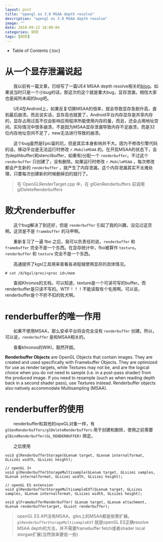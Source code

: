 ```yaml
---
layout: post
title: "opengl es 3.0 MSAA depth resolve"
description: "opengl es 3.0 MSAA depth resolve"
image: ""
date: 2018-09-22 10:00:04
categories: 研究
tags: [研究]
---
```


<!-- more -->
* Table of Contents
{:toc}

# 从一个显存泄漏说起

&nbsp; &nbsp; &nbsp; &nbsp;我以前有一篇文章，已经写了一篇UE4 MSAA depth resolve相关的[blog](http://aicdg.com/ue4-msaa-depth/)。如果说当时只是一个小bug的话，那这次的这个就是重大bug，显存泄漏，相信大家也是闻所未闻的bug吧。

&nbsp; &nbsp; &nbsp; &nbsp;UE4在Android上，如果反复切换MSAA的倍率，就会导致显存急剧升高，直到最后崩溃。而且说实话，显存高也就罢了，Android平台内存显存是共享内存的，显存占用过高不仅会影响应用程序所能使用内存的量，而且，还会占用地址空间。实际情况中很多崩溃，不是因为MSAA显存泄漏导致内存不足崩溃，而是32位内存地址空间不足了，new无法进行导致的崩溃。

&nbsp; &nbsp; &nbsp; &nbsp;这个bug虽然是Epic留的坑，但是其实本身影响并不大。因为不修改引擎代码的话，移动平台是无法运行时修改 `r.MobileMSAA` 的。在开启MSAA的状态下，会为depthbuffer(和stencilbuffer，如果有)分配一个 `renderbuffer`。不过这个 `renderbuffer` 只创建了，没有删除。如果运行时修改 `r.MobileMSAA` ，每次修改都会产生新的 `renderbuffer` ，就产生了内存泄漏。这个内存泄漏其实不太难处理，只要每次创建新的时候删掉旧的就行了。

> 在 OpenGLRenderTarget.cpp 中，在 glGenRenderbuffers 前调用 glDeleteRenderbuffers

# 败犬renderbuffer

&nbsp; &nbsp; &nbsp; &nbsp;这个bug解决了到还好，但是 `renderbuffer` 引起了我的兴趣，没见过这货啊。这货是不是 `framebuffer` 的马甲啊。

&nbsp; &nbsp; &nbsp; &nbsp;重新复习了一遍 fbo 之后，我可以负责任的说，`renderbuffer` 和 `framebuffer` 完全不是一个东西。在显存统计中，fbo被算作 `texture`。`renderbuffer` 和 `texture` 完全不是一个东西。

&nbsp; &nbsp; &nbsp; &nbsp;高通提供了kgsl工具用来查看各进程缩使用显存的具体情况。

```
# cat /d/kgsl/proc/<proc id>/mem  
```

&nbsp; &nbsp; &nbsp; &nbsp;查阅Khronos的文档，可以知道，texture是一个可读可写的buffer。而renderbuffer是只读不写的。WTF！！！不能读取有个毛用啊。可以说，renderbuffer是个不折不扣的败犬啊。

# renderbuffer的唯一作用

&nbsp; &nbsp; &nbsp; &nbsp;如果不使用MSAA，那么安卓平台将会完全没有 `renderbuffer` 创建。所以，可以说，`renderbuffer` 是和MSAA相关的。

&nbsp; &nbsp; &nbsp; &nbsp;查看khronos的WIKI，豁然开朗。

**Renderbuffer Objects** are OpenGL Objects that contain images. They are created and used specifically with Framebuffer Objects. They are optimized for use as render targets, while Textures may not be, and are the logical choice when you do not need to sample (i.e. in a post-pass shader) from the produced image. If you need to resample (such as when reading depth back in a second shader pass), use Textures instead. Renderbuffer objects also natively accommodate Multisampling (MSAA).

# renderbuffer的使用

&nbsp; &nbsp; &nbsp; &nbsp;renderbuffer和其他的opeGL对象一样，有 `glGenRenderbuffers/glDeleteRenderbuffers` 用于创建和删除，使用之前需要 `glBindRenderbuffer(GL_RENDERBUFFER)` 绑定。

&nbsp; &nbsp; &nbsp; &nbsp;之后使用

```
void glRenderbufferStorage(GLenum target​, GLenum internalformat​, GLsizei width​, GLsizei height​);

// openGL 3+
void glRenderbufferStorageMultisample(GLenum target​, GLsizei samples​, GLenum internalformat​, GLsizei width​, GLsizei height​);

// openGL ES extension
void glRenderbufferStorageMultisampleEXT(GLenum target​, GLsizei samples​, GLenum internalformat​, GLsizei width​, GLsizei height​);

void glFramebufferRenderbuffer(	GLenum target, GLenum attachment, GLenum renderbuffertarget, GLuint renderbuffer);
```

> openGL ES API没有MSAA，gles上的MSAA都是依靠扩展。`glRenderbufferStorageMultisampleEXT` 就是openGL ES正确resolve MSAA depth的方法，并不需要framebuffer fetch或者shader local storgae扩展(当然效率要低一些)



